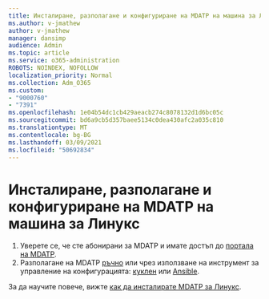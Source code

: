```yaml
---
title: Инсталиране, разполагане и конфигуриране на MDATP на машина за Линукс
ms.author: v-jmathew
author: v-jmathew
manager: dansimp
audience: Admin
ms.topic: article
ms.service: o365-administration
ROBOTS: NOINDEX, NOFOLLOW
localization_priority: Normal
ms.collection: Adm_O365
ms.custom:
- "9000760"
- "7391"
ms.openlocfilehash: 1e04b54dc1cb429aeacb274c8078132d1d6bc05c
ms.sourcegitcommit: bd6a9cb5d357baee5134c0dea430afc2a035c810
ms.translationtype: MT
ms.contentlocale: bg-BG
ms.lasthandoff: 03/09/2021
ms.locfileid: "50692834"
---
```

# <a name="install-deploy-and-configure-mdatp-on-a-linux-machine"></a>Инсталиране, разполагане и конфигуриране на MDATP на машина за Линукс

1. Уверете се, че сте абонирани за MDATP и имате достъп до [портала на MDATP](https://go.microsoft.com/fwlink/?linkid=2144512).
2. Разполагане на MDATP [ръчно](https://go.microsoft.com/fwlink/?linkid=2144809) или чрез използване на инструмент за управление на конфигурацията: [куклен](https://go.microsoft.com/fwlink/?linkid=2144715) или [Ansible](https://go.microsoft.com/fwlink/?linkid=2144716).

За да научите повече, вижте [как да инсталирате MDATP за Линукс](https://go.microsoft.com/fwlink/?linkid=2144717).
